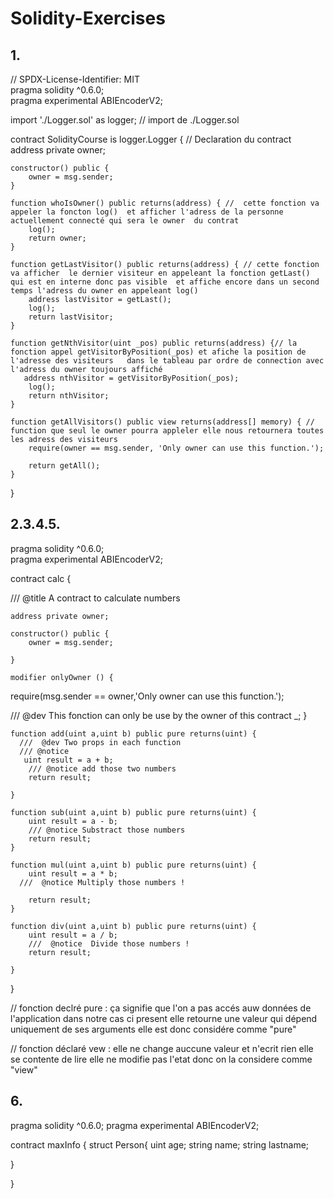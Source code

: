 # Solidity-Exercises


<h2>1. </h2>

// SPDX-License-Identifier: MIT         
pragma solidity ^0.6.0;                     
pragma experimental ABIEncoderV2; 

import './Logger.sol' as logger;                // import de ./Logger.sol

contract SolidityCourse is logger.Logger {      // Declaration du contract
    address private owner;

    constructor() public {
        owner = msg.sender;
    }

    function whoIsOwner() public returns(address) { //  cette fonction va appeler la foncton log()  et afficher l'adress de la personne actuellement connecté qui sera le owner  du contrat
        log();
        return owner;
    }

    function getLastVisitor() public returns(address) { // cette fonction va afficher  le dernier visiteur en appeleant la fonction getLast() qui est en interne donc pas visible  et affiche encore dans un second temps l'adress du owner en appeleant log()
        address lastVisitor = getLast();
        log();
        return lastVisitor;
    }

    function getNthVisitor(uint _pos) public returns(address) {// la fonction appel getVisitorByPosition(_pos) et afiche la position de l'adresse des visiteurs   dans le tableau par ordre de connection avec l'adress du owner toujours affiché
       address nthVisitor = getVisitorByPosition(_pos);
        log();
        return nthVisitor;
    }

    function getAllVisitors() public view returns(address[] memory) { // function que seul le owner pourra appleler elle nous retournera toutes les adress des visiteurs
        require(owner == msg.sender, 'Only owner can use this function.');

        return getAll();
    }
}

<h2>2.3.4.5.</h2>

pragma solidity ^0.6.0;                     
pragma experimental ABIEncoderV2; 

contract calc {
    
    
   /// @title A contract to calculate numbers
   
    address private owner;

    constructor() public {
        owner = msg.sender;
        
    }
    
    modifier onlyOwner () {
  require(msg.sender == owner,'Only owner can use this function.');
  
  /// @dev This fonction can only be use by the owner of this contract
  _;
}
    
    function add(uint a,uint b) public pure returns(uint) {
      ///  @dev Two props in each function
      /// @notice
       uint result = a + b;
        /// @notice add those two numbers
        return result;
        
    }
    
    function sub(uint a,uint b) public pure returns(uint) {
        uint result = a - b;
        /// @notice Substract those numbers
        return result;
    }
    
    function mul(uint a,uint b) public pure returns(uint) {
        uint result = a * b;
      ///  @notice Multiply those numbers !

        return result;
    }
    
    function div(uint a,uint b) public pure returns(uint) {
        uint result = a / b;
        ///  @notice  Divide those numbers !
        return result;
        
    }
    
   
 
    
   }

// fonction declré pure : ça signifie que l'on a pas accés auw données de l'application dans notre cas ci present elle retourne une valeur qui dépend uniquement  de ses arguments elle est donc considére comme "pure"

// fonction déclaré vew : elle ne change auccune valeur et n'ecrit rien  elle se contente de lire elle ne modifie pas l'etat donc on la considere comme  "view"


<h2>6.</h2>


<div>
  <p>
  pragma solidity ^0.6.0;                     
pragma experimental ABIEncoderV2; 

contract maxInfo {
    struct  Person{
  uint age;
  string name;
  string lastname;

}

}
</p>
</div>

